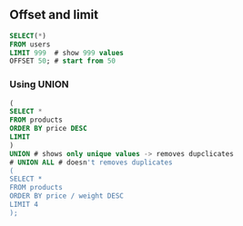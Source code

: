 ## Offset and limit

 ```sql
SELECT(*)
FROM users
LIMIT 999  # show 999 values 
OFFSET 50; # start from 50
```
### Using UNION
```sql
(
SELECT *
FROM products
ORDER BY price DESC
LIMIT
)
UNION # shows only unique values -> removes dupclicates
# UNION ALL # doesn't removes duplicates
(
SELECT *
FROM products
ORDER BY price / weight DESC
LIMIT 4
);
```
